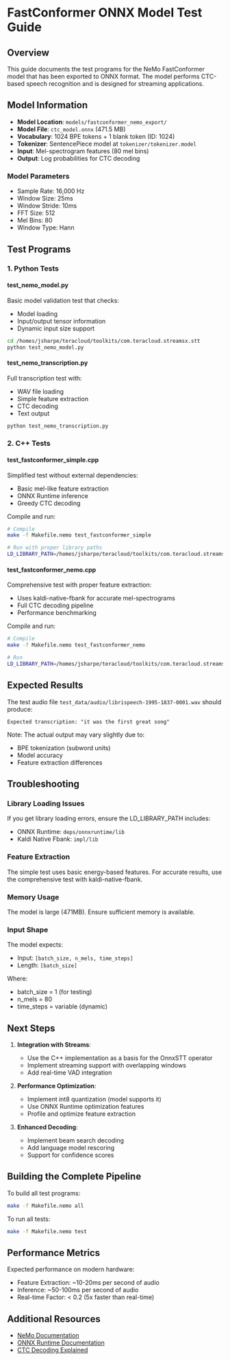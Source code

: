 # FastConformer ONNX Model Test Guide

## Overview

This guide documents the test programs for the NeMo FastConformer model that has been exported to ONNX format. The model performs CTC-based speech recognition and is designed for streaming applications.

## Model Information

- **Model Location**: `models/fastconformer_nemo_export/`
- **Model File**: `ctc_model.onnx` (471.5 MB)
- **Vocabulary**: 1024 BPE tokens + 1 blank token (ID: 1024)
- **Tokenizer**: SentencePiece model at `tokenizer/tokenizer.model`
- **Input**: Mel-spectrogram features (80 mel bins)
- **Output**: Log probabilities for CTC decoding

### Model Parameters
- Sample Rate: 16,000 Hz
- Window Size: 25ms
- Window Stride: 10ms  
- FFT Size: 512
- Mel Bins: 80
- Window Type: Hann

## Test Programs

### 1. Python Tests

#### test_nemo_model.py
Basic model validation test that checks:
- Model loading
- Input/output tensor information
- Dynamic input size support

```bash
cd /homes/jsharpe/teracloud/toolkits/com.teracloud.streamsx.stt
python test_nemo_model.py
```

#### test_nemo_transcription.py
Full transcription test with:
- WAV file loading
- Simple feature extraction
- CTC decoding
- Text output

```bash
python test_nemo_transcription.py
```

### 2. C++ Tests

#### test_fastconformer_simple.cpp
Simplified test without external dependencies:
- Basic mel-like feature extraction
- ONNX Runtime inference
- Greedy CTC decoding

Compile and run:
```bash
# Compile
make -f Makefile.nemo test_fastconformer_simple

# Run with proper library paths
LD_LIBRARY_PATH=/homes/jsharpe/teracloud/toolkits/com.teracloud.streamsx.stt/deps/onnxruntime/lib:$LD_LIBRARY_PATH ./test_fastconformer_simple
```

#### test_fastconformer_nemo.cpp
Comprehensive test with proper feature extraction:
- Uses kaldi-native-fbank for accurate mel-spectrograms
- Full CTC decoding pipeline
- Performance benchmarking

Compile and run:
```bash
# Compile
make -f Makefile.nemo test_fastconformer_nemo

# Run
LD_LIBRARY_PATH=/homes/jsharpe/teracloud/toolkits/com.teracloud.streamsx.stt/deps/onnxruntime/lib:/homes/jsharpe/teracloud/toolkits/com.teracloud.streamsx.stt/impl/lib:$LD_LIBRARY_PATH ./test_fastconformer_nemo
```

## Expected Results

The test audio file `test_data/audio/librispeech-1995-1837-0001.wav` should produce:
```
Expected transcription: "it was the first great song"
```

Note: The actual output may vary slightly due to:
- BPE tokenization (subword units)
- Model accuracy
- Feature extraction differences

## Troubleshooting

### Library Loading Issues
If you get library loading errors, ensure the LD_LIBRARY_PATH includes:
- ONNX Runtime: `deps/onnxruntime/lib`
- Kaldi Native Fbank: `impl/lib`

### Feature Extraction
The simple test uses basic energy-based features. For accurate results, use the comprehensive test with kaldi-native-fbank.

### Memory Usage
The model is large (471MB). Ensure sufficient memory is available.

### Input Shape
The model expects:
- Input: `[batch_size, n_mels, time_steps]`
- Length: `[batch_size]` 

Where:
- batch_size = 1 (for testing)
- n_mels = 80
- time_steps = variable (dynamic)

## Next Steps

1. **Integration with Streams**:
   - Use the C++ implementation as a basis for the OnnxSTT operator
   - Implement streaming support with overlapping windows
   - Add real-time VAD integration

2. **Performance Optimization**:
   - Implement int8 quantization (model supports it)
   - Use ONNX Runtime optimization features
   - Profile and optimize feature extraction

3. **Enhanced Decoding**:
   - Implement beam search decoding
   - Add language model rescoring
   - Support for confidence scores

## Building the Complete Pipeline

To build all test programs:
```bash
make -f Makefile.nemo all
```

To run all tests:
```bash
make -f Makefile.nemo test
```

## Performance Metrics

Expected performance on modern hardware:
- Feature Extraction: ~10-20ms per second of audio
- Inference: ~50-100ms per second of audio  
- Real-time Factor: < 0.2 (5x faster than real-time)

## Additional Resources

- [NeMo Documentation](https://docs.nvidia.com/deeplearning/nemo/user-guide/docs/en/stable/)
- [ONNX Runtime Documentation](https://onnxruntime.ai/docs/)
- [CTC Decoding Explained](https://distill.pub/2017/ctc/)